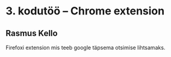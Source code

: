 # 3. kodutöö – Chrome extension

## Rasmus Kello

Firefoxi extension mis teeb google täpsema otsimise lihtsamaks.